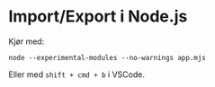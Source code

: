 # Import/Export i Node.js

Kjør med:

```
node --experimental-modules --no-warnings app.mjs
```

Eller med `shift + cmd + b` i VSCode.